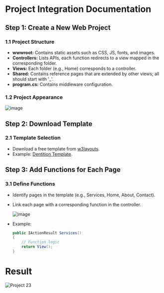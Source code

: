 # Project Integration Documentation

## Step 1: Create a New Web Project

### 1.1 Project Structure

- **wwwroot:** Contains static assets such as CSS, JS, fonts, and images.
- **Controllers:** Lists APIs, each function redirects to a view mapped in the corresponding folder.
- **Views:** Each folder (e.g., Home) corresponds to a controller.
- **Shared:** Contains reference pages that are extended by other views; all should start with '_'.
- **program.cs:** Contains middleware configuration.

### 1.2 Project Appearance

![image](https://github.com/Amir0055/IntegrationTemplate_ASP.NET-Core--MVC/assets/93008466/e7a25b01-1683-4b64-9ee6-5a3220825590)

## Step 2: Download Template

### 2.1 Template Selection

- Download a free template from [w3layouts](https://w3layouts.com/?s=website&post_type=product).
- Example: [Dentition Template](https://w3layouts.com/template/dentition-a-dental-clinic-website-template/).

## Step 3: Add Functions for Each Page

### 3.1 Define Functions

- Identify pages in the template (e.g., Services, Home, About, Contact).
- Link each page with a corresponding function in the controller.

   ![image](https://github.com/Amir0055/IntegrationTemplate_ASP.NET-Core--MVC/assets/93008466/1ff64567-53df-4638-92fd-883c7f0137a6)

- Example:

   ```csharp
   public IActionResult Services()
   {
       // Function logic
       return View();
   }
# Result

![Project 23](https://github.com/Amir0055/IntegrationTemplate_ASP.NET-Core--MVC/assets/93008466/0ddb973e-1646-4be1-8922-12ee5107539e)


